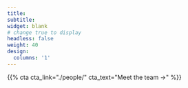```yaml
---
title:
subtitle:
widget: blank
# change true to display
headless: false
weight: 40
design:
  columns: '1'
---
```


{{% cta cta_link="./people/" cta_text="Meet the team →" %}}
